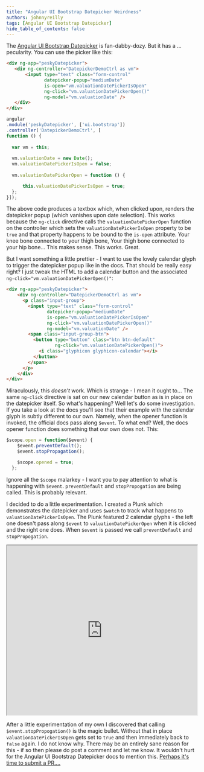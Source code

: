 ```yaml
---
title: "Angular UI Bootstrap Datepicker Weirdness"
authors: johnnyreilly
tags: [Angular UI Bootstrap Datepicker]
hide_table_of_contents: false
---
```

The [Angular UI Bootstrap Datepicker](https://angular-ui.github.io/bootstrap/#/datepicker) is fan-dabby-dozy. But it has a ... pecularity. You can use the picker like this:

 ```html
<div ng-app="peskyDatepicker">
    <div ng-controller="DatepickerDemoCtrl as vm">
        <input type="text" class="form-control"
               datepicker-popup="mediumDate"
               is-open="vm.valuationDatePickerIsOpen"
               ng-click="vm.valuationDatePickerOpen()"
               ng-model="vm.valuationDate" />
    </div>
</div>
```

```js
angular
.module('peskyDatepicker', ['ui.bootstrap'])
.controller('DatepickerDemoCtrl', [
function () {
  
  var vm = this;
  
  vm.valuationDate = new Date();
  vm.valuationDatePickerIsOpen = false;
  
  vm.valuationDatePickerOpen = function () {

      this.valuationDatePickerIsOpen = true;
  };
}]);
```

The above code produces a textbox which, when clicked upon, renders the datepicker popup (which vanishes upon date selection). This works because the `ng-click` directive calls the `valuationDatePickerOpen` function on the controller which sets the `valuationDatePickerIsOpen` property to be `true` and that property happens to be bound to the `is-open` attribute. Your knee bone connected to your thigh bone, Your thigh bone connected to your hip bone... This makes sense. This works. Great.

But I want something a little prettier - I want to use the lovely calendar glyph to trigger the datepicker popup like in the docs. That should be really easy right? I just tweak the HTML to add a calendar button and the associated `ng-click="vm.valuationDatePickerOpen()"`:

```html
<div ng-app="peskyDatepicker">
    <div ng-controller="DatepickerDemoCtrl as vm">
      <p class="input-group">
        <input type="text" class="form-control" 
               datepicker-popup="mediumDate" 
               is-open="vm.valuationDatePickerIsOpen" 
               ng-click="vm.valuationDatePickerOpen()" 
               ng-model="vm.valuationDate" />
        <span class="input-group-btn">
          <button type="button" class="btn btn-default" 
                  ng-click="vm.valuationDatePickerOpen()">
            <i class="glyphicon glyphicon-calendar"></i>
          </button>
        </span>
      </p>
    </div>
</div>
```

Miraculously, this *doesn't* work. Which is strange - I mean it ought to... The same `ng-click` directive is sat on our new calendar button as is in place on the datepicker itself. So what's happening? Well let's do some investigation. If you take a look at the docs you'll see that their example with the calendar glyph is subtly different to our own. Namely, when the opener function is invoked, the official docs pass along `$event`. To what end? Well, the docs opener function does something that our own does not. This:

```js
$scope.open = function($event) {
    $event.preventDefault();
    $event.stopPropagation();

    $scope.opened = true;
  };
```

Ignore all the `$scope` malarkey - I want you to pay attention to what is happening with `$event`. `preventDefault` and `stopPropogation` are being called. This is probably relevant.

I decided to do a little experimentation. I created a Plunk which demonstrates the datepicker and uses `$watch` to track what happens to `valuationDatePickerIsOpen`. The Plunk featured 2 calendar glyphs - the left one doesn't pass along `$event` to `valuationDatePickerOpen` when it is clicked and the right one does. When `$event` is passed we call `preventDefault` and `stopPropogation`.

<iframe src="http://embed.plnkr.co/dJyF531w0QRGiAScRf15/preview" width="100%" height="450"></iframe>

After a little experimentation of my own I discovered that calling `$event.stopPropogation()` is the magic bullet. Without that in place `valuationDatePickerIsOpen` gets set to `true` and then immediately back to `false` again. I do not know why. There may be an entirely sane reason for this - if so then please do post a comment and let me know. It wouldn't hurt for the Angular UI Bootstrap Datepicker docs to mention this. [Perhaps it's time to submit a PR....](https://github.com/angular-ui/bootstrap/issues/3705)


